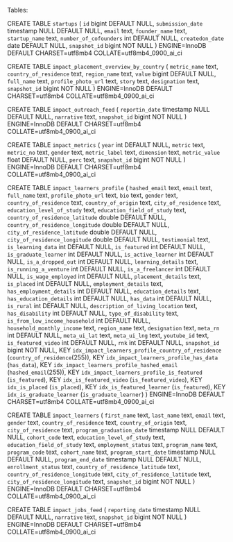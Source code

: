 Tables: 

CREATE TABLE `startups` (
  `id` bigint DEFAULT NULL,
  `submission_date` timestamp NULL DEFAULT NULL,
  `email` text,
  `founder_name` text,
  `startup_name` text,
  `number_of_cofounders` int DEFAULT NULL,
  `createdon_date` date DEFAULT NULL,
  `snapshot_id` bigint NOT NULL
) ENGINE=InnoDB DEFAULT CHARSET=utf8mb4 COLLATE=utf8mb4_0900_ai_ci

CREATE TABLE `impact_placement_overview_by_country` (
  `metric_name` text,
  `country_of_residence` text,
  `region_name` text,
  `value` bigint DEFAULT NULL,
  `full_name` text,
  `profile_photo_url` text,
  `story` text,
  `designation` text,
  `snapshot_id` bigint NOT NULL
) ENGINE=InnoDB DEFAULT CHARSET=utf8mb4 COLLATE=utf8mb4_0900_ai_ci

CREATE TABLE `impact_outreach_feed` (
  `reportin_date` timestamp NULL DEFAULT NULL,
  `narrative` text,
  `snapshot_id` bigint NOT NULL
) ENGINE=InnoDB DEFAULT CHARSET=utf8mb4 COLLATE=utf8mb4_0900_ai_ci

CREATE TABLE `impact_metrics` (
  `year` int DEFAULT NULL,
  `metric` text,
  `metric_no` text,
  `gender` text,
  `metric_label` text,
  `dimension` text,
  `metric_value` float DEFAULT NULL,
  `perc` text,
  `snapshot_id` bigint NOT NULL
) ENGINE=InnoDB DEFAULT CHARSET=utf8mb4 COLLATE=utf8mb4_0900_ai_ci

CREATE TABLE `impact_learners_profile` (
  `hashed_email` text,
  `email` text,
  `full_name` text,
  `profile_photo_url` text,
  `bio` text,
  `gender` text,
  `country_of_residence` text,
  `country_of_origin` text,
  `city_of_residence` text,
  `education_level_of_study` text,
  `education_field_of_study` text,
  `country_of_residence_latitude` double DEFAULT NULL,
  `country_of_residence_longitude` double DEFAULT NULL,
  `city_of_residence_latitude` double DEFAULT NULL,
  `city_of_residence_longitude` double DEFAULT NULL,
  `testimonial` text,
  `is_learning_data` int DEFAULT NULL,
  `is_featured` int DEFAULT NULL,
  `is_graduate_learner` int DEFAULT NULL,
  `is_active_learner` int DEFAULT NULL,
  `is_a_dropped_out` int DEFAULT NULL,
  `learning_details` text,
  `is_running_a_venture` int DEFAULT NULL,
  `is_a_freelancer` int DEFAULT NULL,
  `is_wage_employed` int DEFAULT NULL,
  `placement_details` text,
  `is_placed` int DEFAULT NULL,
  `employment_details` text,
  `has_employment_details` int DEFAULT NULL,
  `education_details` text,
  `has_education_details` int DEFAULT NULL,
  `has_data` int DEFAULT NULL,
  `is_rural` int DEFAULT NULL,
  `description_of_living_location` text,
  `has_disability` int DEFAULT NULL,
  `type_of_disability` text,
  `is_from_low_income_household` int DEFAULT NULL,
  `household_monthly_income` text,
  `region_name` text,
  `designation` text,
  `meta_rn` int DEFAULT NULL,
  `meta_ui_lat` text,
  `meta_ui_lng` text,
  `youtube_id` text,
  `is_featured_video` int DEFAULT NULL,
  `rnk` int DEFAULT NULL,
  `snapshot_id` bigint NOT NULL,
  KEY `idx_impact_learners_profile_country_of_residence` (`country_of_residence`(255)),
  KEY `idx_impact_learners_profile_has_data` (`has_data`),
  KEY `idx_impact_learners_profile_hashed_email` (`hashed_email`(255)),
  KEY `idx_impact_learners_profile_is_featured` (`is_featured`),
  KEY `idx_is_featured_video` (`is_featured_video`),
  KEY `idx_is_placed` (`is_placed`),
  KEY `idx_is_featured_learner` (`is_featured`),
  KEY `idx_is_graduate_learner` (`is_graduate_learner`)
) ENGINE=InnoDB DEFAULT CHARSET=utf8mb4 COLLATE=utf8mb4_0900_ai_ci

CREATE TABLE `impact_learners` (
  `first_name` text,
  `last_name` text,
  `email` text,
  `gender` text,
  `country_of_residence` text,
  `country_of_origin` text,
  `city_of_residence` text,
  `program_graduation_date` timestamp NULL DEFAULT NULL,
  `cohort_code` text,
  `education_level_of_study` text,
  `education_field_of_study` text,
  `employment_status` text,
  `program_name` text,
  `program_code` text,
  `cohort_name` text,
  `program_start_date` timestamp NULL DEFAULT NULL,
  `program_end_date` timestamp NULL DEFAULT NULL,
  `enrollment_status` text,
  `country_of_residence_latitude` text,
  `country_of_residence_longitude` text,
  `city_of_residence_latitude` text,
  `city_of_residence_longitude` text,
  `snapshot_id` bigint NOT NULL
) ENGINE=InnoDB DEFAULT CHARSET=utf8mb4 COLLATE=utf8mb4_0900_ai_ci

CREATE TABLE `impact_jobs_feed` (
  `reporting_date` timestamp NULL DEFAULT NULL,
  `narrative` text,
  `snapshot_id` bigint NOT NULL
) ENGINE=InnoDB DEFAULT CHARSET=utf8mb4 COLLATE=utf8mb4_0900_ai_ci